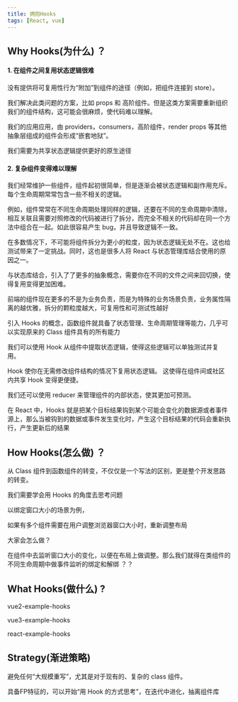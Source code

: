 ```yaml
---
title: 拥抱Hooks
tags: [React, vue]
---
```



## Why Hooks(为什么) ？

#### 1. 在组件之间复用状态逻辑很难

没有提供将可复用性行为“附加”到组件的途径（例如，把组件连接到 store）。

我们解决此类问题的方案，比如 props 和 高阶组件。但是这类方案需要重新组织我们的组件结构，这可能会很麻烦，使代码难以理解。

我们的应用应用，由 providers，consumers，高阶组件，render props 等其他抽象层组成的组件会形成“嵌套地狱”。

我们需要为共享状态逻辑提供更好的原生途径


#### 2. 复杂组件变得难以理解

我们经常维护一些组件，组件起初很简单，但是逐渐会被状态逻辑和副作用充斥。每个生命周期常常包含一些不相关的逻辑。

例如，组件常常在不同生命周期处理同样的逻辑，还要在不同的生命周期中清除，相互关联且需要对照修改的代码被进行了拆分，而完全不相关的代码却在同一个方法中组合在一起。如此很容易产生 bug，并且导致逻辑不一致。

在多数情况下，不可能将组件拆分为更小的粒度，因为状态逻辑无处不在。这也给测试带来了一定挑战。同时，这也是很多人将 React 与状态管理库结合使用的原因之一。

与状态库结合，引入了了更多的抽象概念，需要你在不同的文件之间来回切换，使得复用变得更加困难。


前端的组件现在更多的不是为业务负责，而是为特殊的业务场景负责，业务属性隔离的越优雅，拆分的颗粒度越大，可复用性和可测试性越好


引入 Hooks 的概念，函数组件就具备了状态管理、生命周期管理等能力，几乎可以实现原来的 Class 组件具有的所有能力

我们可以使用 Hook 从组件中提取状态逻辑，使得这些逻辑可以单独测试并复用。

Hook 使你在无需修改组件结构的情况下复用状态逻辑。 这使得在组件间或社区内共享 Hook 变得更便捷。

我们还可以使用 reducer 来管理组件的内部状态，使其更加可预测。

在 React 中，Hooks 就是把某个目标结果钩到某个可能会变化的数据源或者事件源上，那么当被钩到的数据或事件发生变化时，产生这个目标结果的代码会重新执行，产生更新后的结果



## How Hooks(怎么做) ？

从 Class 组件到函数组件的转变，不仅仅是一个写法的区别，更是整个开发思路的转变。

我们需要学会用 Hooks 的角度去思考问题

以绑定窗口大小的场景为例，

如果有多个组件需要在用户调整浏览器窗口大小时，重新调整布局

大家会怎么做？

在组件中去监听窗口大小的变化，以便在布局上做调整。那么我们就得在类组件的不同生命周期中做事件监听的绑定和解绑 ？？





## What Hooks(做什么) ?

vue2-example-hooks

vue3-example-hooks

react-example-hooks


## Strategy(渐进策略)

避免任何“大规模重写”，尤其是对于现有的、复杂的 class 组件。

具备FP特征的，可以开始“用 Hook 的方式思考”，在迭代中进化，抽离组件库